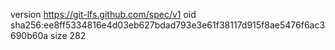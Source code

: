 version https://git-lfs.github.com/spec/v1
oid sha256:ee8ff5334816e4d03eb627bdad793e3e61f38117d915f8ae5476f6ac3690b60a
size 282
